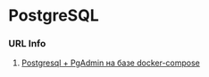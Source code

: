 # PostgreSQL

### URL Info

1. [Postgresql + PgAdmin на базе docker-compose](https://github.com/LessonDump/DockerPostgresPgAdmin/tree/master)  